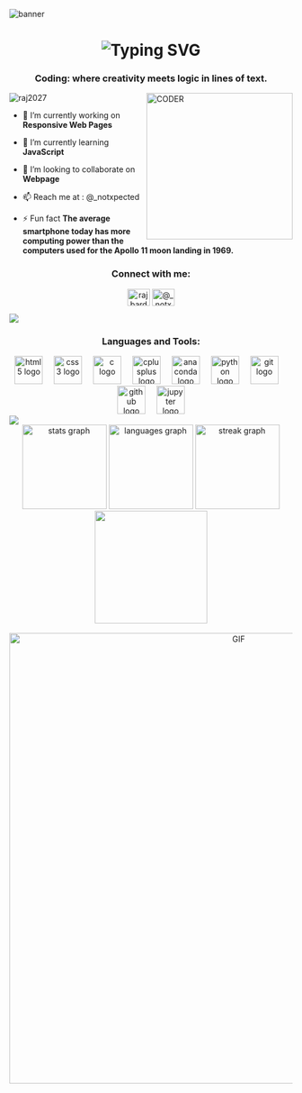 ![banner](https://github.com/user-attachments/assets/28e3c94a-f22b-44b0-9702-2431ab962453)
<h1 align="center">
  <img src="https://readme-typing-svg.herokuapp.com?font=Sometype+Mono&weight=900&size=40&pause=1000&color=F7BF30&center=true&vCenter=true&random=false&width=435&lines=Hi+there!🤝+;I'm++RAj!😃" alt="Typing SVG" /></a>
</h1>
<h3 align="center">Coding: where creativity meets logic in lines of text.</h3>
<img align="right" alt="CODER" width="260" src="https://user-images.githubusercontent.com/74038190/235224431-e8c8c12e-6826-47f1-89fb-2ddad83b3abf.gif">
<p align="left"> <img src="https://komarev.com/ghpvc/?username=raj2027&label=Profile%20views&color=0e75b6&style=flat" alt="raj2027" /> </p>

- 🔭 I’m currently working on **Responsive Web Pages**

- 🌱 I’m currently learning **JavaScript**

- 👯 I’m looking to collaborate on **Webpage**

- 📫 Reach me at : @_notxpected

- ⚡ Fun fact **The average smartphone today has more computing power than the computers used for the Apollo 11 moon landing in 1969.**

<h3 align="center">Connect with me:</h3>
<p align="center">
<a href="https://linkedin.com/in/raj bardhan singh" target="blank"><img align="center" src="https://raw.githubusercontent.com/rahuldkjain/github-profile-readme-generator/master/src/images/icons/Social/linked-in-alt.svg" alt="raj bardhan singh" height="30" width="40" /></a>
<a href="https://instagram.com/@_notxpected" target="blank"><img align="center" src="https://raw.githubusercontent.com/rahuldkjain/github-profile-readme-generator/master/src/images/icons/Social/instagram.svg" alt="@_notxpected" height="30" width="40" /></a>
</p>
<img src="https://github.com/user-attachments/assets/0b24e1b6-fccb-448a-9454-7d5f4b41bb6e" >
<h3 align="center">Languages and Tools:</h3>
<div align="center">
  <img src="https://cdn.jsdelivr.net/gh/devicons/devicon/icons/html5/html5-original.svg" height="50" alt="html5 logo"  />
  <img width="12" />
  <img src="https://cdn.jsdelivr.net/gh/devicons/devicon/icons/css3/css3-original.svg" height="50" alt="css3 logo"  />
  <img width="12" />
  <img src="https://cdn.jsdelivr.net/gh/devicons/devicon/icons/c/c-original.svg" height="50" alt="c logo"  />
  <img width="12" />
  <img src="https://cdn.jsdelivr.net/gh/devicons/devicon/icons/cplusplus/cplusplus-original.svg" height="50" alt="cplusplus logo"  />
  <img width="12" />
  <img src="https://cdn.jsdelivr.net/gh/devicons/devicon/icons/anaconda/anaconda-original.svg" height="50" alt="anaconda logo"  />
  <img width="12" />
  <img src="https://cdn.jsdelivr.net/gh/devicons/devicon/icons/python/python-original.svg" height="50" alt="python logo"  />
  <img width="12" />
  <img src="https://skillicons.dev/icons?i=git" height="50" alt="git logo"  />
  <img width="12" />
  <img src="https://skillicons.dev/icons?i=github" height="50" alt="github logo"  />
  <img width="12" />
  <img src="https://cdn.jsdelivr.net/gh/devicons/devicon/icons/jupyter/jupyter-original.svg" height="50" alt="jupyter logo"  />
</div>
<img src="https://github.com/user-attachments/assets/0b24e1b6-fccb-448a-9454-7d5f4b41bb6e" >

<div align="center">
  <img src="https://github-readme-stats.vercel.app/api?username=RAj2027&hide_title=false&hide_rank=false&show_icons=true&include_all_commits=true&count_private=true&disable_animations=false&theme=dracula&locale=en&hide_border=false&order=1" height="150" alt="stats graph"  />
  
  <img src="https://github-readme-stats.vercel.app/api/top-langs?username=RAj2027&locale=en&hide_title=false&layout=compact&card_width=320&langs_count=5&theme=dracula&hide_border=false&order=2" height="150" alt="languages graph"  />
  
  <img src="https://streak-stats.demolab.com?user=RAj2027&locale=en&mode=daily&theme=dracula&hide_border=false&border_radius=5&order=3" height="150" alt="streak graph"  />
  <br>
  <img src="https://github.com/user-attachments/assets/6cf7dd9d-70ab-4fb3-a106-1f32a35863af" width="200px">
</div>
<br>
<div align="center"><img src="https://user-images.githubusercontent.com/74038190/212284158-e840e285-664b-44d7-b79b-e264b5e54825.gif" alt="GIF" width="800px" ></div>

